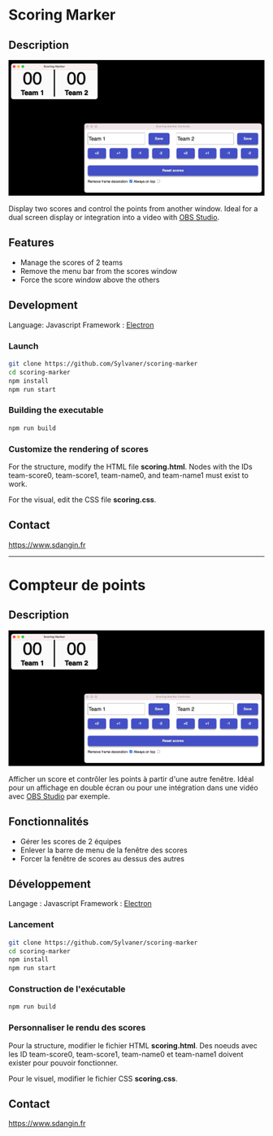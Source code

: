 # Scoring Marker

## Description

![screenshot](assets/screenshot.png)

Display two scores and control the points from another window.
Ideal for a dual screen display or integration into a video with [OBS Studio](https://obsproject.com/).

## Features

* Manage the scores of 2 teams
* Remove the menu bar from the scores window
* Force the score window above the others

## Development

Language: Javascript
Framework : [Electron](https://www.electronjs.org/)

### Launch

```bash
git clone https://github.com/Sylvaner/scoring-marker
cd scoring-marker
npm install
npm run start
```

### Building the executable

```bash
npm run build
```

### Customize the rendering of scores

For the structure, modify the HTML file __scoring.html__. Nodes with the IDs team-score0, team-score1, team-name0, and team-name1 must exist to work.

For the visual, edit the CSS file __scoring.css__.

## Contact

https://www.sdangin.fr

---

# Compteur de points

## Description

![screenshot](assets/screenshot.png)

Afficher un score et contrôler les points à partir d'une autre fenêtre.
Idéal pour un affichage en double écran ou pour une intégration dans une vidéo avec [OBS Studio](https://obsproject.com/) par exemple.

## Fonctionnalités

* Gérer les scores de 2 équipes
* Enlever la barre de menu de la fenêtre des scores
* Forcer la fenêtre de scores au dessus des autres

## Développement

Langage : Javascript
Framework : [Electron](https://www.electronjs.org/)

### Lancement

```bash
git clone https://github.com/Sylvaner/scoring-marker
cd scoring-marker
npm install
npm run start
```

### Construction de l'exécutable

```bash
npm run build
```

### Personnaliser le rendu des scores

Pour la structure, modifier le fichier HTML __scoring.html__. Des noeuds avec les ID team-score0, team-score1, team-name0 et team-name1 doivent exister pour pouvoir fonctionner.

Pour le visuel, modifier le fichier CSS __scoring.css__.

## Contact

https://www.sdangin.fr